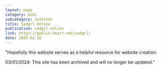 ```yaml
---
layout: page
category: wiki
subcategory: internet
title: Sadgrl Online
publication: sadgrl.online
link: https://goblin-heart.net/sadgrl/
date: 2025-02-16
---
```


"Hopefully this website serves as a helpful resource for website creation.

03/01/2024: This site has been archived and will no longer be updated."
